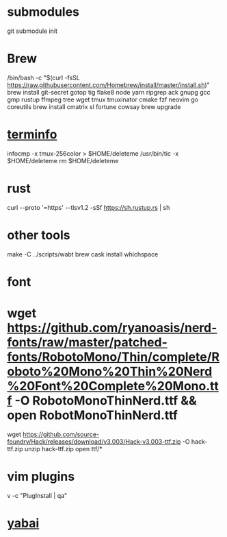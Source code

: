 # submodules
git submodule init

# Brew
/bin/bash -c "$(curl -fsSL https://raw.githubusercontent.com/Homebrew/install/master/install.sh)"
brew install git-secret gotop tig flake8 node yarn ripgrep ack gnupg gcc gmp rustup ffmpeg tree wget tmux tmuxinator cmake fzf neovim go coreutils
brew install cmatrix sl fortune cowsay
brew upgrade

# [terminfo](https://github.com/tmux/tmux/issues/2226#issuecomment-633260085)
infocmp -x tmux-256color > $HOME/deleteme
/usr/bin/tic -x $HOME/deleteme
rm $HOME/deleteme

# rust
curl --proto '=https' --tlsv1.2 -sSf https://sh.rustup.rs | sh

# other tools
make -C ../scripts/wabt
brew cask install whichspace

# font
# wget https://github.com/ryanoasis/nerd-fonts/raw/master/patched-fonts/RobotoMono/Thin/complete/Roboto%20Mono%20Thin%20Nerd%20Font%20Complete%20Mono.ttf -O RobotoMonoThinNerd.ttf && open RobotMonoThinNerd.ttf
wget https://github.com/source-foundry/Hack/releases/download/v3.003/Hack-v3.003-ttf.zip -O hack-ttf.zip
unzip hack-ttf.zip
open ttf/*

# vim plugins
v -c "PlugInstall | qa"

# [yabai](https://github.com/koekeishiya/yabai/wiki/Installing-yabai-(latest-release))
